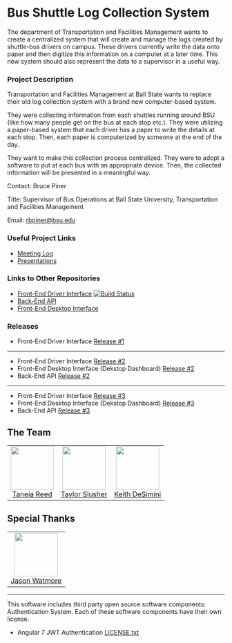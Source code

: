 # Bus Shuttle Log Collection System

The department of Transportation and Facilities Management wants to create a centralized system that will create and manage the logs created by shuttle-bus drivers on campus. These drivers currently write the data onto paper and then digitize this information on a computer at a later time. This new system should also represent the data to a supervisor in a useful way.

### Project Description

Transportation and Facilities Management at Ball State wants to replace their old log collection system with a brand new computer-based system.

They were collecting information from each shuttles running around BSU (like how many people get on the bus at each stop etc.). They were utilizing a paper-based system that each driver has a paper to write the details at each stop. Then, each paper is computerized by someone at the end of the day.

They want to make this collection process centralized. They were to adopt a software to put at each bus with an appropriate device. Then, the collected information will be presented in a meaningful way.

Contact: Bruce Piner

Title: Supervisor of Bus Operations at Ball State University, Transportation and Facilities Management

Email: rbpiner@bsu.edu

### Useful Project Links

* [Meeting Log](https://github.com/kdesimini/Bus-Shuttle-Log-Collection-System/tree/master/Meeting_Log)
* [Presentations](https://github.com/kdesimini/Bus-Shuttle-Log-Collection-System/tree/master/Presentations)

### Links to Other Repositories

* [Front-End Driver Interface](https://github.com/kdesimini/ShuttleLogCollectionSystemSourceCode)  [![Build Status](https://travis-ci.com/kdesimini/ShuttleLogCollectionSystemSourceCode.svg?branch=master)](https://travis-ci.com/kdesimini/ShuttleLogCollectionSystemSourceCode)
* [Back-End API](https://github.com/kdesimini/ShuttleLogCollectionSystemAPI)
* [Front-End Desktop Interface](https://github.com/kdesimini/ShuttleLogCollectionSystemDesktopInterface)

### Releases
* Front-End Driver Interface [Release #1](https://github.com/kdesimini/ShuttleLogCollectionSystemSourceCode/releases/tag/v1.0)
---
* Front-End Driver Interface [Release #2](https://github.com/kdesimini/ShuttleLogCollectionSystemSourceCode/releases/tag/v2.0.0)
* Front-End Desktop Interface (Dekstop Dashboard) [Release #2](https://github.com/kdesimini/ShuttleLogCollectionSystemDesktopInterface/releases/tag/v2.0.0)
* Back-End API [Release #2](https://github.com/kdesimini/ShuttleLogCollectionSystemAPI/releases/tag/2.0.0)
---
* Front-End Driver Interface [Release #3](https://github.com/kdesimini/ShuttleLogCollectionSystemSourceCode/releases/tag/v3.0.0)
* Front-End Desktop Interface (Dekstop Dashboard) [Release #3](https://github.com/kdesimini/ShuttleLogCollectionSystemDesktopInterface/releases/tag/v3.0.0)
* Back-End API [Release #3](https://github.com/kdesimini/ShuttleLogCollectionSystemAPI/releases/tag/v3.0.0)

<h2>The Team</h2>

<table>
	<tbody>
		<tr>
			<td align="center" valign="top">
				<a href="https://github.com/trreed2">
					<img width="100" height="100" src="https://github.com/trreed2.png?s=150">
				</a>
				<br>
				<a href="mailto:trreed2@bsu.edu">Taneia Reed</a>
			</td>
			<td align="center" valign="top">
				<a href="https://github.com/twslusher">
					<img width="100" height="100" src="https://github.com/twslusher.png?s=150">
				</a>
				<br>
				<a href="mailto:twslusher@bsu.edu">Taylor Slusher</a>
			</td>
			<td align="center" valign="top">
				<a href="https://github.com/kdesimini">
					<img width="100" height="100" src="https://github.com/kdesimini.png?s=150">
				</a>
				<br>
				<a href="mailto:kdesimini@bsu.edu">Keith DeSimini</a>
			</td>
		</tr>
	</tbody>
</table>

<h2>Special Thanks</h2>

<table>
	<tbody>
		<tr>
			<td align="center" valign="top">
				<a href="https://github.com/cornflourblue">
					<img width="100" height="100" src="https://github.com/cornflourblue.png?s=150">
				</a>
				<br>
				<a href="https://github.com/cornflourblue">Jason Watmore</a>
			</td>
		</tr>
	</tbody>
</table>

---
This software includes third party open source software components: Authentication System. Each of these software components have their own license.
- Angular 7 JWT Authentication [LICENSE.txt](https://github.com/cornflourblue/angular-7-jwt-authentication-example/blob/master/LICENSE)
